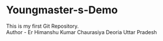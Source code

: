 # Youngmaster-s-Demo
This is my first Git Repository.
<br>
Author - Er Himanshu Kumar Chaurasiya 
Deoria Uttar Pradesh

